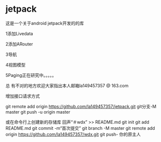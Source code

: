 # jetpack
这是一个关于android jetpack开发的的库

1添加Livedata

2添加ARouter

3导航

4视图模型

5Paging正在研究中。。。。。

总
有不对的地方欢迎大家指出本人邮箱la149457357 @ 163.com

增加接口请求方式


git remote add origin https://github.com/la149457357/jetpack.git
 git分支-M master 
git push -u origin master

或在命令行上创建新的存储库
回声“＃wdx” >> README.md 
git init 
git add README.md 
git commit -m“首次提交” 
git branch -M master 
git remote add origin https://github.com/la149457357/wdx.git
 git push- 你的原主人
                
